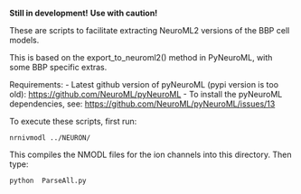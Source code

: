 **Still in development!**
**Use with caution!**

These are scripts to facilitate extracting NeuroML2 versions of the BBP cell models.

This is based on the export_to_neuroml2() method in PyNeuroML, with some BBP specific extras.

Requirements:
    - Latest github version of pyNeuroML (pypi version is too old):
        https://github.com/NeuroML/pyNeuroML
    - To install the pyNeuroML dependencies, see:
        https://github.com/NeuroML/pyNeuroML/issues/13

To execute these scripts, first run:

    nrnivmodl ../NEURON/

This compiles the NMODL files for the ion channels into this directory. Then type:

    python  ParseAll.py
